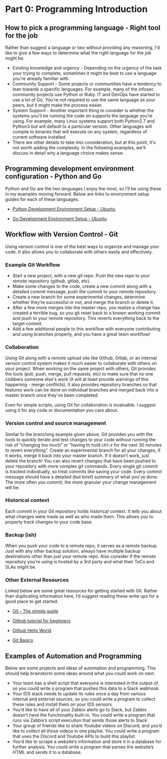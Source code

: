 # Part 0: Programming Introduction
## How to pick a programming language - Right tool for the job
Rather than suggest a language or two without providing any reasoning, I'd like to give a few ways to determine what the right language for the job might be.

* Existing knowledge and urgency - Depending on the urgency of the task your trying to complete, sometimes it might be best to use a language you're already familiar with.
* Community Support - Some projects or communities have a tendency to lean towards a specific languages. For example, many of the infosec community projects use Python or Ruby. IT and DevOps have started to use a lot of Go. You're not required to use the same language as your peers, but it might make the process easier.
* System Support - Another important thing to consider is whether the systems you’ll be running the code on supports the language you’re using. For example, many Linux systems support both Python2.7 and Python3 but will default to a particular version. Other languages will compile to binaries that will execute on any system, regardless of current software installed.
* There are other details to take into consideration, but at this point, it's not worth adding the complexity. In the following examples, we'll discuss in detail why a language choice makes sense.

## Programming development environment configuration - Python and Go
Python and Go are the two languages I enjoy the most, so I’ll be using these in my examples moving forward. Below are links to environment setup guides for each of these languages.

* [Python Development Environment Setup - Ubuntu](python_setup_ubuntu.md)

* [Go Development Environment Setup - Ubuntu](go_setup_ubuntu.md)

## Workflow with Version Control - Git
Using version control is one of the best ways to organize and manage your code. It also allows you to collaborate with others easily and effectively.

### Example Git Workflow
* Start a new project, with a new git repo. Push the new repo to your remote repository (github, gitlab, etc).
* Make some changes to the code, create a new commit along with a detailed commit message, push the commit to your remote repository.
* Create a new branch for some experimental changes, determine whether they’re successful or not, and merge the branch or delete it.
* After a few more merges into the master repo, you realize a change has created a terrible bug, so you git reset back to a known working commit and push to your remote repository. This reverts everything back to the target commit.
* Add a few additional people to this workflow with everyone contributing and using branches properly, and you have a great team workflow!

### Collaboration
Using Git along with a remote upload site like Github, Gitlab, or an internal version control system makes it much easier to collaborate with others on your project. When working on the same project with others, Git provides the tools (pull, push, merge, pull requests, etc) to make sure that no one clobbers someone else's work (it will at least provide warnings of this happening - merge conflicts). It also provides repository branches so that features work can be done on individual branches and merged back into a master branch once they've been completed.

Even for simple scripts, using Git for collaboration is invaluable. I suggest using it for any code or documentation you care about.

### Version control and source management
Similar to the branching example given above, Git provides you with the tools to quickly iterate and test changes to your code without running the risk of “changing too much” or “having to hold ctrl-z for the next 30 minutes to revert everything”. Create an experimental branch for all your changes, if it works, merge it back into your master branch. If it doesn’t work, just delete the branch! You can also revert changes that have been pushed to your repository with more complex git commands. Every single git commit is tracked individually, so treat commits like saving your code. Every commit message should have a detailed (but brief) summary of what you’ve done. The more often you commit, the more granular your change management will be.

### Historical context
Each commit in your Git repository holds historical context. It tells you about what changes were made as well as who made them. This allows you to properly track changes to your code base.

### Backup (ish)
When you push your code to a remote repo, it serves as a remote backup. Just with any other backup solution, always have multiple backup destinations other than just your remote repo. Also consider if the remote repository you’re using is hosted by a 3rd party and what their ToCs and SLAs might be.

### Other External Resources
Linked below are some great resources for getting started with Git. Rather than duplicating information here, I’d suggest reading these write ups for a good place to get started.

* [Git - The simple guide](http://rogerdudler.github.io/git-guide/)

* [Github tutorial for beginners](https://product.hubspot.com/blog/git-and-github-tutorial-for-beginners)

* [Github Hello World](https://guides.github.com/activities/hello-world/)

* [Git Basics](https://git-scm.com/book/en/v2/Getting-Started-Git-Basics)

## Examples of Automation and Programming
Below are some projects and ideas of automation and programming. This should help brainstorm some ideas around what you could work on next.

* Your team has a shell script that everyone is interested in the output of, so you could write a program that pushes this data to a Slack webhook.
* Your IDS stack needs to update its rules once a day from various internal and external sources, so you could write a program to collect these rules and install them on your IDS sensors.
* You’d like to have all of your Zabbix alerts go to Slack, but Zabbix doesn’t have the functionality built-in. You could write a program that runs via Zabbix’s script execution that sends those alerts to Slack.
* Your group of friends like to share Youtube videos on Discord, and you’d like to collect all those videos in one playlist. You could write a program that uses the Discord and Youtube APIs to build this playlist.
* You’d like to scrape a website’s information and store it in a database for further analysis. You could write a program that parses the website’s HTML and sends it to a database.
